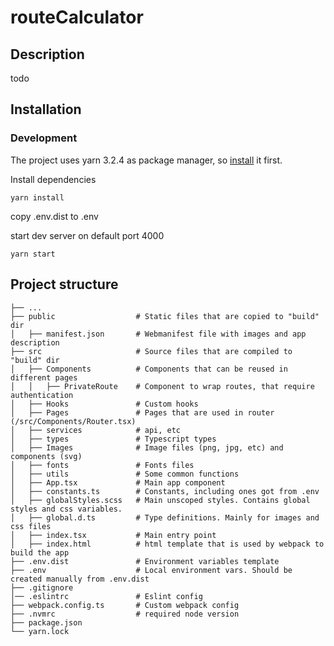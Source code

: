 # routeCalculator

[//]: # (makeareadme.com)

## Description
todo

## Installation


### Development

The project uses yarn 3.2.4 as package manager, so [install](https://yarnpkg.com/getting-started/install) it first.

Install dependencies

``` shell
yarn install
```

copy .env.dist to .env

start dev server on default port 4000 

``` shell 
yarn start
```


## Project structure

    ├── ...
    ├── public                  # Static files that are copied to "build" dir
    │   ├── manifest.json       # Webmanifest file with images and app description
    ├── src                     # Source files that are compiled to "build" dir
    │   ├── Components          # Components that can be reused in different pages
    │   │   ├── PrivateRoute    # Component to wrap routes, that require authentication
    │   ├── Hooks               # Custom hooks
    │   ├── Pages               # Pages that are used in router (/src/Components/Router.tsx)
    │   ├── services            # api, etc
    │   ├── types               # Typescript types
    │   ├── Images              # Image files (png, jpg, etc) and components (svg)
    │   ├── fonts               # Fonts files
    │   ├── utils               # Some common functions 
    │   ├── App.tsx             # Main app component
    │   ├── constants.ts        # Constants, including ones got from .env
    │   ├── globalStyles.scss   # Main unscoped styles. Contains global styles and css variables.
    │   ├── global.d.ts         # Type definitions. Mainly for images and css files
    │   ├── index.tsx           # Main entry point
    │   ├── index.html          # html template that is used by webpack to build the app
    ├── .env.dist               # Environment variables template
    ├── .env                    # Local environment vars. Should be created manually from .env.dist
    ├── .gitignore
    │── .eslintrc               # Eslint config
    ├── webpack.config.ts       # Custom webpack config
    ├── .nvmrc                  # required node version
    ├── package.json
    └── yarn.lock
